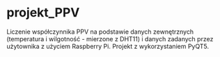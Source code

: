 # projekt_PPV
Liczenie współczynnika PPV na podstawie danych zewnętrznych (temperatura i wilgotność - mierzone z DHT11) i danych zadanych przez użytownika z użyciem Raspberry Pi. Projekt z wykorzystaniem PyQT5.
